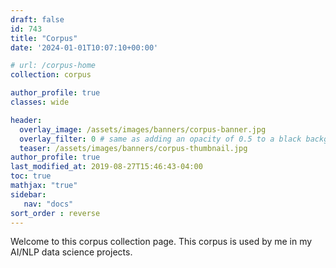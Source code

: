 ```yaml
---
draft: false
id: 743    
title: "Corpus"
date: '2024-01-01T10:07:10+00:00'

# url: /corpus-home
collection: corpus

author_profile: true
classes: wide

header:
  overlay_image: /assets/images/banners/corpus-banner.jpg
  overlay_filter: 0 # same as adding an opacity of 0.5 to a black background
  teaser: /assets/images/banners/corpus-thumbnail.jpg
author_profile: true
last_modified_at: 2019-08-27T15:46:43-04:00
toc: true
mathjax: "true"
sidebar:
   nav: "docs" 
sort_order : reverse   
---
```


Welcome to this corpus collection page. This corpus is used by me in my AI/NLP data science projects.